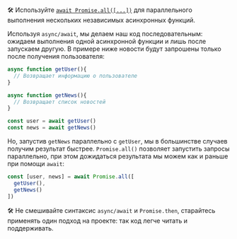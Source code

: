 🛠 Используйте [`await Promise.all([...])`](/js/promise-all/) для параллельного выполнения нескольких независимых асинхронных функций.

Используя `async/await`, мы делаем наш код последовательным: ожидаем выполнения одной асинхронной функции и лишь после запускаем другую. В примере ниже новости будут запрошены только после получения пользователя:

```js
async function getUser(){
  // Возвращает информацию о пользователе
}

async function getNews(){
  // Возвращает список новостей
}

const user = await getUser()
const news = await getNews()
```

Но, запустив `getNews` параллельно c `getUser`, мы в большинстве случаев получим результат быстрее. `Promise.all()` позволяет запустить запросы параллельно, при этом дожидаться результата мы можем как и раньше при помощи `await`:

```js
const [user, news] = await Promise.all([
  getUser(),
  getNews()
])
```

🛠 Не смешивайте синтаксис `async/await` и `Promise.then`, старайтесь применять один подход на проекте: так код легче читать и поддерживать.
